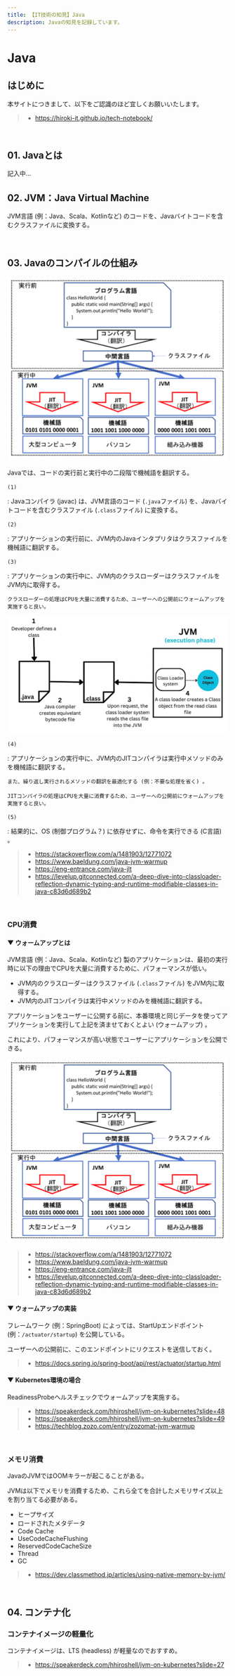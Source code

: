 ```yaml
---
title: 【IT技術の知見】Java
description: Javaの知見を記録しています。
---
```


# Java

## はじめに

本サイトにつきまして、以下をご認識のほど宜しくお願いいたします。

> - https://hiroki-it.github.io/tech-notebook/

<br>

## 01. Javaとは

記入中...

## 02. JVM：Java Virtual Machine

JVM言語 (例：Java、Scala、Kotlinなど) のコードを、Javaバイトコードを含むクラスファイルに変換する。

<br>

## 03. Javaのコンパイルの仕組み

![java_compile](https://raw.githubusercontent.com/hiroki-it/tech-notebook-images/master/images/java_compile.png)

Javaでは、コードの実行前と実行中の二段階で機械語を翻訳する。

`(1)`

: Javaコンパイラ (javac) は、JVM言語のコード (`.java`ファイル) を、Javaバイトコードを含むクラスファイル (`.class`ファイル) に変換する。

`(2)`

: アプリケーションの実行前に、JVM内のJavaインタプリタはクラスファイルを機械語に翻訳する。

`(3)`

: アプリケーションの実行中に、JVM内のクラスローダーはクラスファイルをJVM内に取得する。

    クラスローダーの処理はCPUを大量に消費するため、ユーザーへの公開前にウォームアップを実施すると良い。

![java_class-loader.png](https://raw.githubusercontent.com/hiroki-it/tech-notebook-images/master/images/java_class-loader.png)

`(4)`

: アプリケーションの実行中に、JVM内のJITコンパイラは実行中メソッドのみを機械語に翻訳する。

    また、繰り返し実行されるメソッドの翻訳を最適化する (例：不要な処理を省く) 。

    JITコンパイラの処理はCPUを大量に消費するため、ユーザーへの公開前にウォームアップを実施すると良い。

`(5)`

: 結果的に、OS (制御プログラム？) に依存せずに、命令を実行できる (C言語) 。

> - https://stackoverflow.com/a/1481903/12771072
> - https://www.baeldung.com/java-jvm-warmup
> - https://eng-entrance.com/java-jlt
> - https://levelup.gitconnected.com/a-deep-dive-into-classloader-reflection-dynamic-typing-and-runtime-modifiable-classes-in-java-c83d6d689b2

<br>

### CPU消費

#### ▼ ウォームアップとは

JVM言語 (例：Java、Scala、Kotlinなど) 製のアプリケーションは、最初の実行時に以下の理由でCPUを大量に消費するために、パフォーマンスが低い。

- JVM内のクラスローダーはクラスファイル (`.class`ファイル) をJVM内に取得する。
- JVM内のJITコンパイラは実行中メソッドのみを機械語に翻訳する。

アプリケーションをユーザーに公開する前に、本番環境と同じデータを使ってアプリケーションを実行して上記を済ませておくとよい (ウォームアップ) 。

これにより、パフォーマンスが高い状態でユーザーにアプリケーションを公開できる。

![java_compile](https://raw.githubusercontent.com/hiroki-it/tech-notebook-images/master/images/java_compile.png)

> - https://stackoverflow.com/a/1481903/12771072
> - https://www.baeldung.com/java-jvm-warmup
> - https://eng-entrance.com/java-jlt
> - https://levelup.gitconnected.com/a-deep-dive-into-classloader-reflection-dynamic-typing-and-runtime-modifiable-classes-in-java-c83d6d689b2

#### ▼ ウォームアップの実装

フレームワーク (例：SpringBoot) によっては、StartUpエンドポイント (例：`/actuator/startup`) を公開している。

ユーザーへの公開前に、このエンドポイントにリクエストを送信しておく。

> - https://docs.spring.io/spring-boot/api/rest/actuator/startup.html

#### ▼ Kubernetes環境の場合

ReadinessProbeヘルスチェックでウォームアップを実施する。

> - https://speakerdeck.com/hhiroshell/jvm-on-kubernetes?slide=48
> - https://speakerdeck.com/hhiroshell/jvm-on-kubernetes?slide=49
> - https://techblog.zozo.com/entry/zozomat-jvm-warmup

<br>

### メモリ消費

JavaのJVMではOOMキラーが起こることがある。

JVMは以下でメモリを消費するため、これら全てを合計したメモリサイズ以上を割り当てる必要がある。

- ヒープサイズ
- ロードされたメタデータ
- Code Cache
- UseCodeCacheFlushing
- ReservedCodeCacheSize
- Thread
- GC

> - https://dev.classmethod.jp/articles/using-native-memory-by-jvm/

<br>

## 04. コンテナ化

### コンテナイメージの軽量化

コンテナイメージは、LTS (headless) が軽量なのでおすすめ。

> - https://speakerdeck.com/hhiroshell/jvm-on-kubernetes?slide=27

<br>
